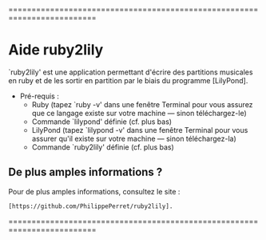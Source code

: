 =========================================================================

Aide ruby2lily
===============

`ruby2lily' est une application permettant d'écrire des partitions
musicales en ruby et de les sortir en partition par le biais du programme
[LilyPond].

* Pré-requis :
  - Ruby (tapez `ruby -v' dans une fenêtre Terminal pour vous assurez que
    ce langage existe sur votre machine — sinon téléchargez-le)
  - Commande `lilypond' définie (cf. plus bas)
  - LilyPond (tapez `lilypond -v' dans une fenêtre Terminal pour vous
    assurer qu'il existe sur votre machine — sinon téléchargez-la)
  - Commande `ruby2lily' définie (cf. plus bas)


De plus amples informations ?
------------------------------
Pour de plus amples informations, consultez le site :

    [https://github.com/PhilippePerret/ruby2lily].

=========================================================================

